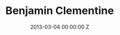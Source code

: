 ---
title: Benjamin Clementine
date: 2013-03-04 00:00:00 Z
position: 16
image: "/uploads/benjamin-clementine.jpg"
feature-image: "/uploads/benjamin-clementine-feature.jpg"
images:
- "/uploads/benjamin-clementine-one.jpg"
- "/uploads/benjamin-clementine-two.jpg"
- "/uploads/benjamin-clementine-three.jpg"
- "/uploads/benjamin-clementine-four.jpg"
services:
- Digital Marketing
- Advertising
- Strategy
lead: Mercury Prize winning Benjamin Clementine collaborating with Burberry
is-hero: true
is-featured: true
details:
- title: Brief
  text: Integer posuere erat a ante venenatis dapibus posuere velit aliquet. Aenean
    lacinia bibendum nulla sed consectetur. Nullam quis risus eget urna mollis ornare
    vel eu leo. Donec sed odio dui. Donec sed odio dui. Nullam id dolor id nibh ultricies
    vehicula ut id elit. Cras justo odio, dapibus ac facilisis in, egestas eget quam.
- title: Approach
  text: Cras justo odio, dapibus ac facilisis in, egestas eget quam. Praesent commodo
    cursus magna, vel scelerisque nisl consectetur et. Donec sed odio dui. Donec sed
    odio dui. Donec id elit non mi porta gravida at eget metus. Lorem ipsum dolor
    sit amet, consectetur adipiscing elit. Maecenas faucibus mollis interdum. Praesent
    commodo cursus magna, vel scelerisque nisl consectetur et.
- title: Outcome
  text: Nullam id dolor id nibh ultricies vehicula ut id elit. Aenean lacinia bibendum
    nulla sed consectetur. Donec ullamcorper nulla non metus auctor fringilla. Duis
    mollis, est non commodo luctus, nisi erat porttitor ligula, eget lacinia odio
    sem nec elit. Lorem ipsum dolor sit amet, consectetur adipiscing elit. Vestibulum
    id ligula porta felis euismod semper.
- title: Testimonial
  text: Nullam id dolor id nibh ultricies vehicula ut id elit. Aenean lacinia bibendum
    nulla sed consectetur. Donec ullamcorper nulla non metus auctor fringilla. Duis
    mollis, est non commodo luctus, nisi erat porttitor ligula, eget lacinia odio
    sem nec elit. Lorem ipsum dolor sit amet, consectetur adipiscing elit. Vestibulum
    id ligula porta felis euismod semper.
layout: project
---